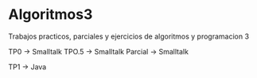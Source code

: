 # Algoritmos3
Trabajos practicos, parciales y ejercicios de algoritmos y programacion 3

TP0 -> Smalltalk
TPO.5 -> Smalltalk
Parcial -> Smalltalk

TP1 -> Java
